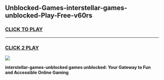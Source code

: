 
## Unblocked-Games-interstellar-games-unblocked-Play-Free-v60rs
<h3>
<a href="https://premium76.site?title=interstellar-games-unblocked&ref=21A">CLICK TO PLAY</a></h3>
<hr>

<h3>
<a href="https://premium76.site?title=interstellar-games-unblocked&ref=21A">CLICK 2 PLAY</a>
  
</h3>

<a href="https://premium76.site?title=interstellar-games-unblocked&ref=21A"><img src="https://clearcache.store/games.png"></a>


**interstellar-games-unblocked games unblocked: Your Gateway to Fun and Accessible Online Gaming**
